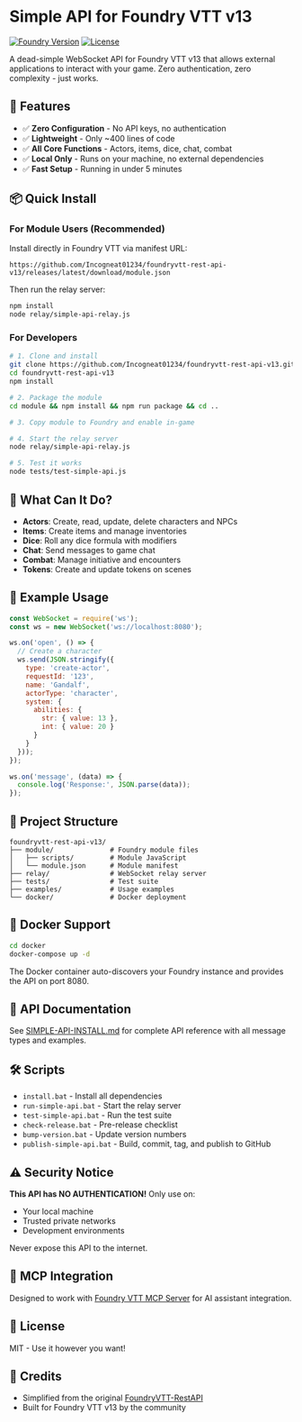 # Simple API for Foundry VTT v13

[![Foundry Version](https://img.shields.io/badge/Foundry-v13-informational)](https://foundryvtt.com)
[![License](https://img.shields.io/badge/license-MIT-blue.svg)](LICENSE)

A dead-simple WebSocket API for Foundry VTT v13 that allows external applications to interact with your game. Zero authentication, zero complexity - just works.

## 🚀 Features

- ✅ **Zero Configuration** - No API keys, no authentication
- ✅ **Lightweight** - Only ~400 lines of code
- ✅ **All Core Functions** - Actors, items, dice, chat, combat
- ✅ **Local Only** - Runs on your machine, no external dependencies
- ✅ **Fast Setup** - Running in under 5 minutes

## 📦 Quick Install

### For Module Users (Recommended)

Install directly in Foundry VTT via manifest URL:
```
https://github.com/Incogneat01234/foundryvtt-rest-api-v13/releases/latest/download/module.json
```

Then run the relay server:
```bash
npm install
node relay/simple-api-relay.js
```

### For Developers

```bash
# 1. Clone and install
git clone https://github.com/Incogneat01234/foundryvtt-rest-api-v13.git
cd foundryvtt-rest-api-v13
npm install

# 2. Package the module
cd module && npm install && npm run package && cd ..

# 3. Copy module to Foundry and enable in-game

# 4. Start the relay server
node relay/simple-api-relay.js

# 5. Test it works
node tests/test-simple-api.js
```

## 🎯 What Can It Do?

- **Actors**: Create, read, update, delete characters and NPCs
- **Items**: Create items and manage inventories
- **Dice**: Roll any dice formula with modifiers
- **Chat**: Send messages to game chat
- **Combat**: Manage initiative and encounters
- **Tokens**: Create and update tokens on scenes

## 📝 Example Usage

```javascript
const WebSocket = require('ws');
const ws = new WebSocket('ws://localhost:8080');

ws.on('open', () => {
  // Create a character
  ws.send(JSON.stringify({
    type: 'create-actor',
    requestId: '123',
    name: 'Gandalf',
    actorType: 'character',
    system: {
      abilities: {
        str: { value: 13 },
        int: { value: 20 }
      }
    }
  }));
});

ws.on('message', (data) => {
  console.log('Response:', JSON.parse(data));
});
```

## 📁 Project Structure

```
foundryvtt-rest-api-v13/
├── module/              # Foundry module files
│   ├── scripts/         # Module JavaScript
│   └── module.json      # Module manifest
├── relay/               # WebSocket relay server
├── tests/               # Test suite
├── examples/            # Usage examples
└── docker/              # Docker deployment
```

## 🐳 Docker Support

```bash
cd docker
docker-compose up -d
```

The Docker container auto-discovers your Foundry instance and provides the API on port 8080.

## 📖 API Documentation

See [SIMPLE-API-INSTALL.md](SIMPLE-API-INSTALL.md) for complete API reference with all message types and examples.

## 🛠️ Scripts

- `install.bat` - Install all dependencies
- `run-simple-api.bat` - Start the relay server
- `test-simple-api.bat` - Run the test suite
- `check-release.bat` - Pre-release checklist
- `bump-version.bat` - Update version numbers
- `publish-simple-api.bat` - Build, commit, tag, and publish to GitHub

## ⚠️ Security Notice

**This API has NO AUTHENTICATION!** Only use on:
- Your local machine
- Trusted private networks
- Development environments

Never expose this API to the internet.

## 🤝 MCP Integration

Designed to work with [Foundry VTT MCP Server](https://github.com/Incogneat01234/foundry-vtt-13-mcp-server) for AI assistant integration.

## 📄 License

MIT - Use it however you want!

## 🙏 Credits

- Simplified from the original [FoundryVTT-RestAPI](https://github.com/cs96and/FoundryVTT-RestAPI)
- Built for Foundry VTT v13 by the community